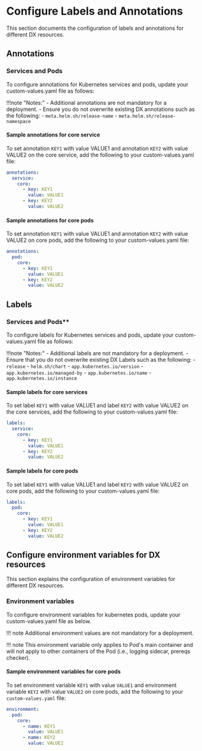 # Configure Labels and Annotations

This section documents the configuration of labels and annotations for different DX resources.

## Annotations

### Services and Pods

To configure annotations for Kubernetes services and pods, update your custom-values.yaml file as follows:

!!!note "Notes:"
    -   Additional annotations are not mandatory for a deployment.
    -   Ensure you do not overwrite existing DX annotations such as the following:
        -  `meta.helm.sh/release-name`
        -  `meta.helm.sh/release-namespace`

#### Sample annotations for core service
To set annotation `KEY1` with value VALUE1 and annotation `KEY2` with value VALUE2 on the core service, add the following to your custom-values.yaml file:

```yaml
annotations:
  service: 
    core: 
      - key: KEY1
        value: VALUE1
      - key: KEY2
        value: VALUE2
```

#### Sample annotations for core pods
To set annotation `KEY1` with value VALUE1 and annotation `KEY2` with value VALUE2 on core pods, add the following to your custom-values.yaml file:

```yaml
annotations:
  pod: 
    core: 
      - key: KEY1
        value: VALUE1
      - key: KEY2
        value: VALUE2
```

## Labels

### Services and Pods**

To configure labels for Kubernetes services and pods, update your custom-values.yaml file as follows:

!!!note "Notes:"
    -   Additional labels are not mandatory for a deployment.
    -   Ensure that you do not overwrite existing DX Labels such as the following:
        -  `release`
        -  `helm.sh/chart`
        -  `app.kubernetes.io/version`
        -  `app.kubernetes.io/managed-by`
        -  `app.kubernetes.io/name`
        -  `app.kubernetes.io/instance`
      
#### Sample labels for core services
To set label `KEY1` with value VALUE1 and label `KEY2` with value VALUE2 on the core services, add the following to your custom-values.yaml file:

```yaml
labels:
  service: 
    core: 
      - key: KEY1
        value: VALUE1
      - key: KEY2
        value: VALUE2
```

#### Sample labels for core pods
To set label `KEY1` with value VALUE1 and label `KEY2` with value VALUE2 on core pods, add the following to your custom-values.yaml file:

```yaml
labels:
  pod: 
    core: 
      - key: KEY1
        value: VALUE1
      - key: KEY2
        value: VALUE2
```

## Configure environment variables for DX resources
This section explains the configuration of environment variables for different DX resources.

### Environment variables
To configure environment variables for kubernetes pods, update your custom-values.yaml file as below.

!!! note
    Additional environment values are not mandatory for a deployment.

!!! note
    This environment variable only applies to Pod's main container and will not apply to other containers of the Pod (i.e., logging sidecar, prereqs checker).

#### Sample environment variables for core pods
To set environment variable `KEY1` with value `VALUE1` and environment variable `KEY2` with value `VALUE2` on core pods, add the following to your `custom-values.yaml` file:

```yaml
environment:
  pod: 
    core: 
      - name: KEY1
        value: VALUE1
      - name: KEY2
        value: VALUE2
```